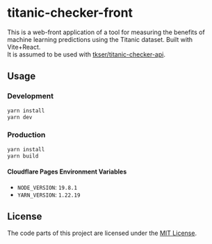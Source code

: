 # titanic-checker-front

This is a web-front application of a tool for measuring the benefits of machine learning predictions using the Titanic dataset. Built with Vite+React. <br />
It is assumed to be used with [tkser/titanic-checker-api](https://github.com/tkser/titanic-checker-api).

## Usage
### Development
```bash
yarn install
yarn dev
```

### Production
```bash
yarn install
yarn build
```

#### Cloudflare Pages Environment Variables
- `NODE_VERSION`: `19.8.1`
- `YARN_VERSION`: `1.22.19`

## License
The code parts of this project are licensed under the [MIT License](https://github.com/tkser/titanic-checker-front/blob/main/LICENSE).
